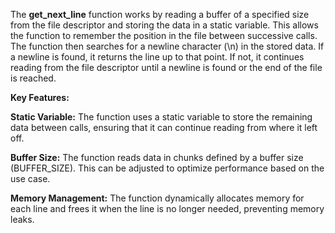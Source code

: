 The **get_next_line** function works by reading a buffer of a specified size from the file descriptor and storing the data in a static variable. This allows the function to remember the position in the file between successive calls. The function then searches for a newline character (\n) in the stored data. If a newline is found, it returns the line up to that point. If not, it continues reading from the file descriptor until a newline is found or the end of the file is reached.

**Key Features:**

**Static Variable:** The function uses a static variable to store the remaining data between calls, ensuring that it can continue reading from where it left off.

**Buffer Size:** The function reads data in chunks defined by a buffer size (BUFFER_SIZE). This can be adjusted to optimize performance based on the use case.

**Memory Management:** The function dynamically allocates memory for each line and frees it when the line is no longer needed, preventing memory leaks.
